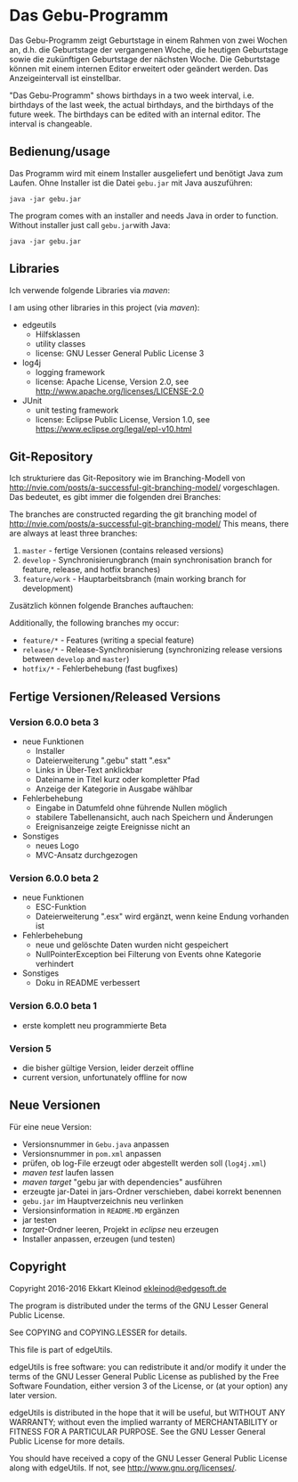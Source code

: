 # Das Gebu-Programm

Das Gebu-Programm zeigt Geburtstage in einem Rahmen von zwei Wochen an, d.h. die Geburtstage der vergangenen Woche, die heutigen Geburtstage sowie die zukünftigen Geburtstage der nächsten Woche.
Die Geburtstage können mit einem internen Editor erweitert oder geändert werden.
Das Anzeigeintervall ist einstellbar.

"Das Gebu-Programm" shows birthdays in a two week interval, i.e. birthdays of the last week, the actual birthdays, and the birthdays of the future week.
The birthdays can be edited with an internal editor.
The interval is changeable.


## Bedienung/usage

Das Programm wird mit einem Installer ausgeliefert und benötigt Java zum Laufen.
Ohne Installer ist die Datei `gebu.jar` mit Java auszuführen:

	java -jar gebu.jar

The program comes with an installer and needs Java in order to function.
Without installer just call `gebu.jar`with Java:

	java -jar gebu.jar

## Libraries

Ich verwende folgende Libraries via *maven*:

I am using other libraries in this project (via *maven*):

- edgeutils
	- Hilfsklassen
	- utility classes
	- license: GNU Lesser General Public License 3
- log4j
	- logging framework
	- license: Apache License, Version 2.0, see http://www.apache.org/licenses/LICENSE-2.0
- JUnit
	- unit testing framework
	- license: Eclipse Public License, Version 1.0, see https://www.eclipse.org/legal/epl-v10.html

## Git-Repository

Ich strukturiere das Git-Repository wie im Branching-Modell von http://nvie.com/posts/a-successful-git-branching-model/ vorgeschlagen.
Das bedeutet, es gibt immer die folgenden drei Branches:

The branches are constructed regarding the git branching model of http://nvie.com/posts/a-successful-git-branching-model/
This means, there are always at least three branches:

1. `master` - fertige Versionen (contains released versions)
2. `develop` - Synchronisierungbranch (main synchronisation branch for feature, release, and hotfix branches)
3. `feature/work` - Hauptarbeitsbranch (main working branch for development)

Zusätzlich können folgende Branches auftauchen:

Additionally, the following branches my occur:

- `feature/*` - Features (writing a special feature)
- `release/*` - Release-Synchronisierung (synchronizing release versions between `develop` and `master`)
- `hotfix/*` - Fehlerbehebung (fast bugfixes)

## Fertige Versionen/Released Versions

### Version 6.0.0 beta 3

- neue Funktionen
	- Installer
	- Dateierweiterung ".gebu" statt ".esx"
	- Links in Über-Text anklickbar
	- Dateiname in Titel kurz oder kompletter Pfad
	- Anzeige der Kategorie in Ausgabe wählbar
- Fehlerbehebung
	- Eingabe in Datumfeld ohne führende Nullen möglich
	- stabilere Tabellenansicht, auch nach Speichern und Änderungen
	- Ereignisanzeige zeigte Ereignisse nicht an
- Sonstiges
	- neues Logo
	- MVC-Ansatz durchgezogen

### Version 6.0.0 beta 2

- neue Funktionen
	- ESC-Funktion
	- Dateierweiterung ".esx" wird ergänzt, wenn keine Endung vorhanden ist
- Fehlerbehebung
	- neue und gelöschte Daten wurden nicht gespeichert
	- NullPointerException bei Filterung von Events ohne Kategorie verhindert
- Sonstiges
	- Doku in README verbessert

### Version 6.0.0 beta 1

- erste komplett neu programmierte Beta

### Version 5

- die bisher gültige Version, leider derzeit offline
- current version, unfortunately offline for now

## Neue Versionen

Für eine neue Version:

- Versionsnummer in `Gebu.java` anpassen
- Versionsnummer in `pom.xml` anpassen
- prüfen, ob log-File erzeugt oder abgestellt werden soll (`log4j.xml`)
- *maven test* laufen lassen
- *maven target* "gebu jar with dependencies" ausführen
- erzeugte jar-Datei in jars-Ordner verschieben, dabei korrekt benennen
- `gebu.jar` im Hauptverzeichnis neu verlinken
- Versionsinformation in `README.MD` ergänzen
- jar testen
- *target*-Ordner leeren, Projekt in *eclipse* neu erzeugen
- Installer anpassen, erzeugen (und testen)

## Copyright

Copyright 2016-2016 Ekkart Kleinod <ekleinod@edgesoft.de>

The program is distributed under the terms of the GNU Lesser General Public License.

See COPYING and COPYING.LESSER for details.

This file is part of edgeUtils.

edgeUtils is free software: you can redistribute it and/or modify
it under the terms of the GNU Lesser General Public License as published by
the Free Software Foundation, either version 3 of the License, or
(at your option) any later version.

edgeUtils is distributed in the hope that it will be useful,
but WITHOUT ANY WARRANTY; without even the implied warranty of
MERCHANTABILITY or FITNESS FOR A PARTICULAR PURPOSE.  See the
GNU Lesser General Public License for more details.

You should have received a copy of the GNU Lesser General Public License
along with edgeUtils.  If not, see <http://www.gnu.org/licenses/>.

